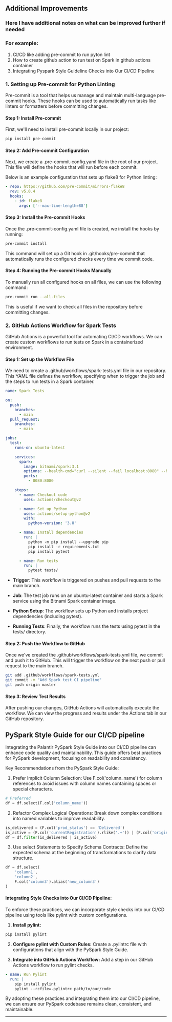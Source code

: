 ## Additional Improvements

### Here I have additional notes on what can be improved further if needed 
### For example:
1. CI/CD like adding pre-commit to run pyton lint
2. How to create github action to run test on Spark in github actions container
3. Integrating Pyspark Style Guideline Checks into Our CI/CD Pipeline

### 1. Setting up Pre-commit for Python Linting

Pre-commit is a tool that helps us manage and maintain multi-language pre-commit hooks. 
These hooks can be used to automatically run tasks like linters or formatters before committing changes.

#### Step 1: Install Pre-commit
First, we'll need to install pre-commit locally in our project:

```bash
pip install pre-commit
```

#### Step 2: Add Pre-commit Configuration
Next, we create a .pre-commit-config.yaml file in the root of our project. 
This file will define the hooks that will run before each commit. 

Below is an example configuration that sets up flake8 for Python linting:

```yaml
- repo: https://github.com/pre-commit/mirrors-flake8
  rev: v5.0.4
  hooks:
    - id: flake8
      args: ['--max-line-length=88']
```

#### Step 3: Install the Pre-commit Hooks
Once the .pre-commit-config.yaml file is created, we install the hooks by running:

```bash
pre-commit install
```

This command will set up a Git hook in .git/hooks/pre-commit that automatically runs the configured checks every time we commit code.

#### Step 4: Running the Pre-commit Hooks Manually
To manually run all configured hooks on all files, we can use the following command:

```bash
pre-commit run --all-files
```

This is useful if we want to check all files in the repository before committing changes.

### 2. GitHub Actions Workflow for Spark Tests

GitHub Actions is a powerful tool for automating CI/CD workflows. We can create custom workflows to run tests on Spark in a containerized environment.

#### Step 1: Set up the Workflow File
We need to create a .github/workflows/spark-tests.yml file in our repository. This YAML file defines the workflow, specifying when to trigger the job and the steps to run tests in a Spark container.

```yaml
name: Spark Tests

on:
  push:
    branches:
      - main
  pull_request:
    branches:
      - main

jobs:
  test:
    runs-on: ubuntu-latest

    services:
      spark:
        image: bitnami/spark:3.1
        options: --health-cmd="curl --silent --fail localhost:8080" --health-timeout=30s --health-start-period=10s --health-retries=3
        ports:
          - 8080:8080

    steps:
      - name: Checkout code
        uses: actions/checkout@v2

      - name: Set up Python
        uses: actions/setup-python@v2
        with:
          python-version: '3.8'

      - name: Install dependencies
        run: |
          python -m pip install --upgrade pip
          pip install -r requirements.txt
          pip install pytest

      - name: Run tests
        run: |
          pytest tests/
```

- **Trigger**: This workflow is triggered on pushes and pull requests to the main branch.

- **Job**: The test job runs on an ubuntu-latest container and starts a Spark service using the Bitnami Spark container image.

- **Python Setup**: The workflow sets up Python and installs project dependencies (including pytest).

- **Running Tests**: Finally, the workflow runs the tests using pytest in the tests/ directory.

#### Step 2: Push the Workflow to GitHub

Once we've created the .github/workflows/spark-tests.yml file, we commit and push it to GitHub. This will trigger the workflow on the next push or pull request to the main branch.

```bash
git add .github/workflows/spark-tests.yml
git commit -m "Add Spark test CI pipeline"
git push origin master
```

#### Step 3: Review Test Results
After pushing our changes, GitHub Actions will automatically execute the workflow. 
We can view the progress and results under the Actions tab in our GitHub repository.


## PySpark Style Guide for our CI/CD pipeline

Integrating the Palantir PySpark Style Guide into our CI/CD pipeline can enhance code quality and maintainability. This guide offers best practices for PySpark development, focusing on readability and consistency.

Key Recommendations from the PySpark Style Guide:

1. Prefer Implicit Column Selection: Use F.col('column_name') for column references to avoid issues with column names containing spaces or special characters.

```py
# Preferred
df = df.select(F.col('column_name'))
```

2. Refactor Complex Logical Operations: Break down complex conditions into named variables to improve readability.

```py
is_delivered = (F.col('prod_status') == 'Delivered')
is_active = (F.col('currentRegistration').rlike('.+')) | (F.col('originalOperator') != '')
df = df.filter(is_delivered | is_active)
```

3. Use select Statements to Specify Schema Contracts: Define the expected schema at the beginning of transformations to clarify data structure.

```py
df = df.select(
    'column1',
    'column2',
    F.col('column3').alias('new_column3')
)
```
#### Integrating Style Checks into Our CI/CD Pipeline:
To enforce these practices, we can incorporate style checks into our CI/CD pipeline using tools like pylint with custom configurations.

1. **Install pylint:**

```bash
pip install pylint
```

2. **Configure pylint with Custom Rules:** Create a .pylintrc file with configurations that align with the PySpark Style Guide.

3. **Integrate into GitHub Actions Workflow:** Add a step in our GitHub Actions workflow to run pylint checks.
```yaml
- name: Run Pylint
  run: |
    pip install pylint
    pylint --rcfile=.pylintrc path/to/our/code
```

By adopting these practices and integrating them into our CI/CD pipeline, we can ensure our PySpark codebase remains clean, consistent, and maintainable.

---